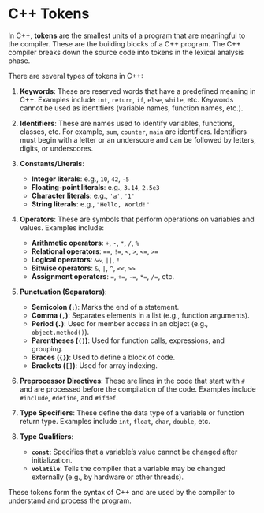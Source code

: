# C++ Tokens
In C++, **tokens** are the smallest units of a program that are meaningful to the compiler. These are the building blocks of a C++ program. The C++ compiler breaks down the source code into tokens in the lexical analysis phase.

There are several types of tokens in C++:

1. **Keywords**: These are reserved words that have a predefined meaning in C++. Examples include `int`, `return`, `if`, `else`, `while`, etc. Keywords cannot be used as identifiers (variable names, function names, etc.).

2. **Identifiers**: These are names used to identify variables, functions, classes, etc. For example, `sum`, `counter`, `main` are identifiers. Identifiers must begin with a letter or an underscore and can be followed by letters, digits, or underscores.

3. **Constants/Literals**:
   - **Integer literals**: e.g., `10`, `42`, `-5`
   - **Floating-point literals**: e.g., `3.14`, `2.5e3`
   - **Character literals**: e.g., `'a'`, `'1'`
   - **String literals**: e.g., `"Hello, World!"`

4. **Operators**: These are symbols that perform operations on variables and values. Examples include:
   - **Arithmetic operators**: `+`, `-`, `*`, `/`, `%`
   - **Relational operators**: `==`, `!=`, `<`, `>`, `<=`, `>=`
   - **Logical operators**: `&&`, `||`, `!`
   - **Bitwise operators**: `&`, `|`, `^`, `<<`, `>>`
   - **Assignment operators**: `=`, `+=`, `-=`, `*=`, `/=`, etc.

5. **Punctuation (Separators)**:
   - **Semicolon (`;`)**: Marks the end of a statement.
   - **Comma (`,`)**: Separates elements in a list (e.g., function arguments).
   - **Period (`.`)**: Used for member access in an object (e.g., `object.method()`).
   - **Parentheses (`()`)**: Used for function calls, expressions, and grouping.
   - **Braces (`{}`)**: Used to define a block of code.
   - **Brackets (`[]`)**: Used for array indexing.

6. **Preprocessor Directives**: These are lines in the code that start with `#` and are processed before the compilation of the code. Examples include `#include`, `#define`, and `#ifdef`.

7. **Type Specifiers**: These define the data type of a variable or function return type. Examples include `int`, `float`, `char`, `double`, etc.

8. **Type Qualifiers**:
   - **`const`**: Specifies that a variable’s value cannot be changed after initialization.
   - **`volatile`**: Tells the compiler that a variable may be changed externally (e.g., by hardware or other threads).

These tokens form the syntax of C++ and are used by the compiler to understand and process the program.